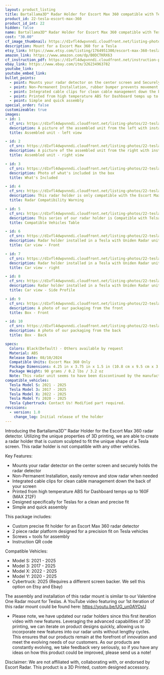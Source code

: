 ```yaml
---
layout: product_listing
title: Bartallama3D™ Radar Holder for Escort Max 360 compatible with Tesla Vehicles
product_id: 22-tesla-escort-max-360
product_id_int: 22
hidden: false
name: Bartallama3D™ Radar Holder for Escort Max 360 compatible with Tesla Vehicles
cost: "30.00"
cf_image_thumbnail: https://d1vfl4dwpvnndi.cloudfront.net/listing-photos/22-tesla-escort-max-360/1.jpg
description: Mount for a Escort Max 360 for a Tesla
etsy_link: https://www.etsy.com/listing/1764951300/escort-max-360-tesla-radar-holder-by?ref=listings_manager_grid
amazon_link: https://www.amazon.com/dp/B0DCTKRX63
cf_instruction_pdf: https://d1vfl4dwpvnndi.cloudfront.net/instruction-pdfs/Bartallama3D-Radar-Holder-Assembly-Instructions.pdf
ebay_link: https://www.ebay.com/itm/326234963782
youtube_link: 
youtube_embed_link:
bullet_points:
  - point: Mounts your radar detector on the center screen and Securely holds the radar detector
  - point: Non-Permanent Installation, rubber bumper prevents movement and enables easy removal for storage
  - point: Integrated cable clips for clean cable management down the back of your screen
  - point: Printed from high temperature ABS for Dashboard temps up to 160F (MAX 212F)
  - point: Simple and quick assembly
special_order: false
customizeable: true
images:
- id: 1
  cf_src: https://d1vfl4dwpvnndi.cloudfront.net/listing-photos/22-tesla-escort-max-360/1.jpg
  description: A picture of the assembled unit from the left with installed Escort Max 360 radar
  title: Assembled unit - left view

- id: 2
  cf_src: https://d1vfl4dwpvnndi.cloudfront.net/listing-photos/22-tesla-escort-max-360/2.jpg
  description: A picture of the assembled unit from the right with installed Escort Max 360 radar
  title: Assembled unit - right view

- id: 3
  cf_src: https://d1vfl4dwpvnndi.cloudfront.net/listing-photos/22-tesla-escort-max-360/11.jpg
  description: Photo of what's included in the box
  title: What's Included

- id: 4
  cf_src: https://d1vfl4dwpvnndi.cloudfront.net/listing-photos/22-tesla-escort-max-360/21.jpg
  description: This radar holder is only compatible with the Escort Max 360. It was designed around the unique shape of the Escort Max 360 and only fits this specific radar unit perfectly.
  title: Radar Compatibility Warning

- id: 5
  cf_src: https://d1vfl4dwpvnndi.cloudfront.net/listing-photos/22-tesla-escort-max-360/22.jpg
  description: This series of our radar holder is Compatible with Telsa vehicles featuring the large landscape display in the vehicle. Cybertrucks require a different screen backer part and can be requested at purchase. 
  title: Compatible Vehicles Table

- id: 6
  cf_src: https://d1vfl4dwpvnndi.cloudfront.net/listing-photos/22-tesla-escort-max-360/31.jpg
  description: Radar holder installed in a Tesla with Uniden Radar unit installed
  title: Car view - Front

- id: 7
  cf_src: https://d1vfl4dwpvnndi.cloudfront.net/listing-photos/22-tesla-escort-max-360/32.jpg
  description: Radar holder installed in a Tesla with Uniden Radar unit installed, right view
  title: Car view - right 

- id: 8
  cf_src: https://d1vfl4dwpvnndi.cloudfront.net/listing-photos/22-tesla-escort-max-360/33.jpg
  description: Radar holder installed in a Tesla with Uniden Radar unit installed showing the side profile with cable clips
  title: Car view - Side Profile

- id: 9
  cf_src: https://d1vfl4dwpvnndi.cloudfront.net/listing-photos/22-tesla-escort-max-360/61.jpg
  description: A photo of our packaging from the front
  title: Box - Front 

- id: 10
  cf_src: https://d1vfl4dwpvnndi.cloudfront.net/listing-photos/22-tesla-escort-max-360/62.jpg
  description: A photo of our packaging from the back
  title: Box - Back 

specs:
  Colors: Black(Default) - Others available by request 
  Material: ABS
  Release Date: 08/10/2024
  Compatible Units: Escort Max 360 Only
  Package Dimensions: 4.25 in x 3.75 in x 1.5 in (10.8 cm x 9.5 cm x 3.8cm) [HxWxD]
  Package Weight: 90 grams / 0.2 lbs / 3.2 oz
  Note: This radar unit seems to have been discontinued by the manufacturer and superceeded by the Escort Max 360 MKII and Escort Max 360c MKII. We have a radar holder for the newer Escort Max 360 MKII.
compatible_vehicles:
  Tesla Model S: 2021 - 2025
  Tesla Model 3: 2017 - 2025
  Tesla Model X: 2022 - 2025
  Tesla Model Y: 2020 - 2025
  Tesla Cybertruck: Contact Us! Modified part required.
revisions:
  - version: 1.0
    change_log: Initial release of the holder
---
```


Introducing the Bartallama3D™ Radar Holder for the Escort Max 360 radar detector. Utilizing the unique properties of 3D printing, we are able to create a radar holder that is custom sculpted to fit the unique shape of a Tesla screen. This radar holder is not compatible with any other vehicles. 

Key Features:
- Mounts your radar detector on the center screen and securely holds the radar detector
- Non-Permanent Installation, easily remove and stow radar when needed
- Integrated cable clips for clean cable management down the back of your screen
- Printed from high temperature ABS for Dashboard temps up to 160F (MAX 212F)
- Designed specifically for Teslas for a clean and precise fit
- Simple and quick assembly

This package includes:
- Custom precise fit holder for an Escort Max 360 radar detector
- 2 piece radar platform designed for a precision fit on Tesla vehicles
- Screws + tools for assembly
- Instruction QR code

Compatible Vehicles:
- Model S: 2021 - 2025
- Model 3: 2017 - 2025
- Model X: 2022 - 2025
- Model Y: 2020 - 2025
- Cybertruck: 2025 (Requires a different screen backer. We sell this option on Etsy and Ebay)

The assembly and installation of this radar mount is similar to our Valentine One Radar mount for Teslas. A YouTube video featuring our 1st iteration of this radar mount could be found here: https://youtu.be/UG_un0AYOsU

* Please note, we have updated our radar holders since this first iteration video with new features. Leveraging the advanced capabilities of 3D printing, we can iterate on product designs quickly, allowing us to incorporate new features into our radar units without lengthy cycles. This ensures that our products remain at the forefront of innovation and meet the evolving needs of our customers. As our products are constantly evolving, we take feedback very seriously, so if you have any ideas on how this product could be improved, please send us a note!

Disclaimer: We are not affiliated with, collaborating with, or endorsed by Escort Radar. This product is a 3D Printed, custom designed accessory.